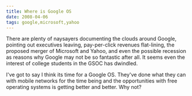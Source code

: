 ```yaml
---
title: Where is Google OS 
date: 2008-04-06
tags: google,microsoft,yahoo
---
```

There are plenty of naysayers documenting the clouds around Google, pointing out executives leaving, pay-per-click revenues flat-lining, the proposed merger of Microsoft and Yahoo, and even the possible recession as reasons why Google may not be so fantastic after all. It seems even the interest of college students in the GSOC has dwindled.

I've got to say I think its time for a Google OS. They've done what they can with mobile networks for the time being and the opportunities with free operating systems is getting better and better. Why not?

